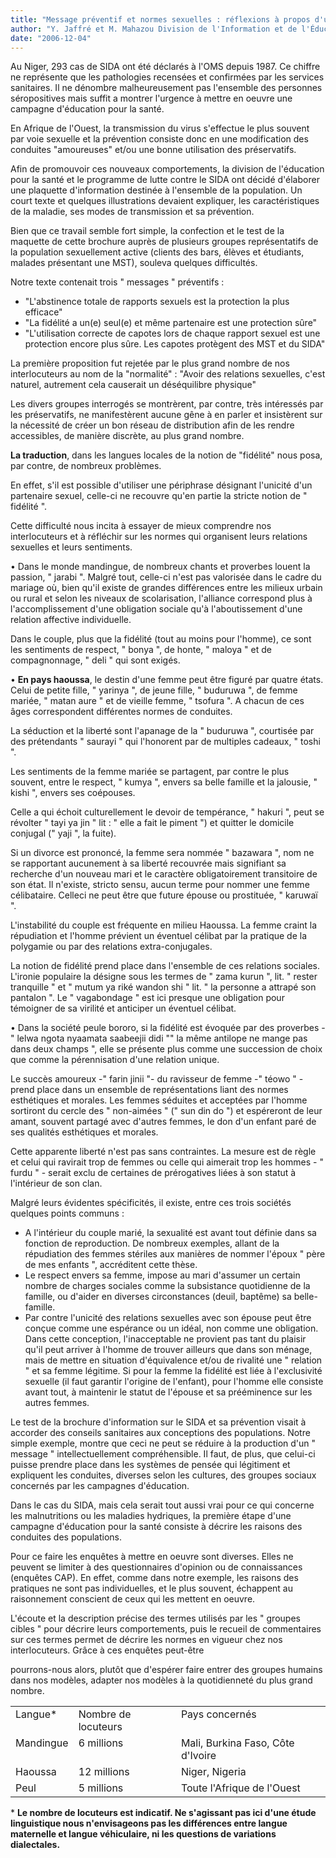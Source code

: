 ```yaml
---
title: "Message préventif et normes sexuelles : réflexions à propos d'un texte d'information sur la prévention du SIDA"
author: "Y. Jaffré et M. Mahazou Division de l'Information et de l'Éducation pour la Santé, Niamey, Niger."
date: "2006-12-04"
---
```


Au Niger, 293 cas de SIDA ont été déclarés à l'OMS depuis 1987. Ce chiffre ne représente que les pathologies recensées et confirmées par les services sanitaires. Il ne dénombre malheureusement pas l'ensemble des personnes séropositives mais suffit a montrer l'urgence à mettre en oeuvre une campagne d'éducation pour la santé.

En Afrique de l'Ouest, la transmission du virus s'effectue le plus souvent par voie sexuelle et la prévention consiste donc en une modification des conduites "amoureuses" et/ou une bonne utilisation des préservatifs.

Afin de promouvoir ces nouveaux comportements, la division de l'éducation pour la santé et le programme de lutte contre le SIDA ont décidé d'élaborer une plaquette d'information destinée à l'ensemble de la population. Un court texte et quelques illustrations devaient expliquer, les caractéristiques de la maladie, ses modes de transmission et sa prévention.

Bien que ce travail semble fort simple, la confection et le test de la maquette de cette brochure auprès de plusieurs groupes représentatifs de la population sexuellement active (clients des bars, élèves et étudiants, malades présentant une MST), souleva quelques difficultés.

Notre texte contenait trois " messages " préventifs :

- "L'abstinence totale de rapports sexuels est la protection la plus efficace"
- "La fidélité a un(e) seul(e) et même partenaire est une protection sûre"
- "L'utilisation correcte de capotes lors de chaque rapport sexuel est une protection encore plus sûre. Les capotes protègent des MST et du SIDA"

La première proposition fut rejetée par le plus grand nombre de nos interlocuteurs au nom de la "normalité" : "Avoir des relations sexuelles, c'est naturel, autrement cela causerait un déséquilibre physique"

Les divers groupes interrogés se montrèrent, par contre, très intéressés par les préservatifs, ne manifestèrent aucune gêne à en parler et insistèrent sur la nécessité de créer un bon réseau de distribution afin de les rendre accessibles, de manière discrète, au plus grand nombre.

**La traduction**, dans les langues locales de la notion de "fidélité" nous posa, par contre, de nombreux problèmes.

En effet, s'il est possible d'utiliser une périphrase désignant l'unicité d'un partenaire sexuel, celle-ci ne recouvre qu'en partie la stricte notion de " fidélité ".

Cette difficulté nous incita à essayer de mieux comprendre nos interlocuteurs et à réfléchir sur les normes qui organisent leurs relations sexuelles et leurs sentiments.

• Dans le monde mandingue, de nombreux chants et proverbes louent la passion, " jarabi ". Malgré tout, celle-ci n'est pas valorisée dans le cadre du mariage où, bien qu'il existe de grandes différences entre les milieux urbain ou rural et selon les niveaux de scolarisation, l'alliance correspond plus à l'accomplissement d'une obligation sociale qu'à l'aboutissement d'une relation affective individuelle.

Dans le couple, plus que la fidélité (tout au moins pour l'homme), ce sont les sentiments de respect, " bonya ", de honte, " maloya " et de compagnonnage, " deli " qui sont exigés.

• **En pays haoussa**, le destin d'une femme peut être figuré par quatre états. Celui de petite fille, " yarinya ", de jeune fille, " buduruwa ", de femme mariée, " matan aure " et de vieille femme, " tsofura ". A chacun de ces âges correspondent différentes normes de conduites.

La séduction et la liberté sont l'apanage de la " buduruwa ", courtisée par des prétendants " saurayi " qui l'honorent par de multiples cadeaux, " toshi ".

Les sentiments de la femme mariée se partagent, par contre le plus souvent, entre le respect, " kumya ", envers sa belle famille et la jalousie, " kishi ", envers ses coépouses.

Celle a qui échoit culturellement le devoir de tempérance, " hakuri ", peut se révolter " tayi ya jin " lit : " elle a fait le piment ") et quitter le domicile conjugal (" yaji ", la fuite).

Si un divorce est prononcé, la femme sera nommée " bazawara ", nom ne se rapportant aucunement à sa liberté recouvrée mais signifiant sa recherche d'un nouveau mari et le caractère obligatoirement transitoire de son état. Il n'existe, stricto sensu, aucun terme pour nommer une femme célibataire. Celleci ne peut être que future épouse ou prostituée, " karuwaï ".

L'instabilité du couple est fréquente en milieu Haoussa. La femme craint la répudiation et l'homme prévient un éventuel célibat par la pratique de la polygamie ou par des relations extra-conjugales.

La notion de fidélité prend place dans l'ensemble de ces relations sociales. L'ironie populaire la désigne sous les termes de " zama kurun ", lit. " rester tranquille " et " mutum ya riké wandon shi " lit. " la personne a attrapé son pantalon ". Le " vagabondage " est ici presque une obligation pour témoigner de sa virilité et anticiper un éventuel célibat.

• Dans la société peule bororo, si la fidélité est évoquée par des proverbes - " lelwa ngota nyaamata saabeejii didi "" la même antilope ne mange pas dans deux champs ", elle se présente plus comme une succession de choix que comme la pérennisation d'une relation unique.

Le succès amoureux -" farin jinii "- du ravisseur de femme -" téowo " - prend place dans un ensemble de représentations liant des normes esthétiques et morales. Les femmes séduites et acceptées par l'homme sortiront du cercle des " non-aimées " (" sun din do ") et espéreront de leur amant, souvent partagé avec d'autres femmes, le don d'un enfant paré de ses qualités esthétiques et morales.

Cette apparente liberté n'est pas sans contraintes. La mesure est de règle et celui qui ravirait trop de femmes ou celle qui aimerait trop les hommes - " furdu " - serait exclu de certaines de prérogatives liées à son statut à l'intérieur de son clan.

Malgré leurs évidentes spécificités, il existe, entre ces trois sociétés quelques points communs :

- A l'intérieur du couple marié, la sexualité est avant tout définie dans sa fonction de reproduction. De nombreux exemples, allant de la répudiation des femmes stériles aux manières de nommer l'époux " père de mes enfants ", accréditent cette thèse.
- Le respect envers sa femme, impose au mari d'assumer un certain nombre de charges sociales comme la subsistance quotidienne de la famille, ou d'aider en diverses circonstances (deuil, baptême) sa belle-famille.
- Par contre l'unicité des relations sexuelles avec son épouse peut être conçue comme une espérance ou un idéal, non comme une obligation. Dans cette conception, l'inacceptable ne provient pas tant du plaisir qu'il peut arriver à l'homme de trouver ailleurs que dans son ménage, mais de mettre en situation d'équivalence et/ou de rivalité une " relation " et sa femme légitime. Si pour la femme la fidélité est liée à l'exclusivité sexuelle (il faut garantir l'origine de l'enfant), pour l'homme elle consiste avant tout, à maintenir le statut de l'épouse et sa prééminence sur les autres femmes.

Le test de la brochure d'information sur le SIDA et sa prévention visait à accorder des conseils sanitaires aux conceptions des populations. Notre simple exemple, montre que ceci ne peut se réduire à la production d'un " message " intellectuellement compréhensible. Il faut, de plus, que celui-ci puisse prendre place dans les systèmes de pensée qui légitiment et expliquent les conduites, diverses selon les cultures, des groupes sociaux concernés par les campagnes d'éducation.

Dans le cas du SIDA, mais cela serait tout aussi vrai pour ce qui concerne les malnutritions ou les maladies hydriques, la première étape d'une campagne d'éducation pour la santé consiste à décrire les raisons des conduites des populations.

Pour ce faire les enquêtes à mettre en oeuvre sont diverses. Elles ne peuvent se limiter à des questionnaires d'opinion ou de connaissances (enquêtes CAP). En effet, comme dans notre exemple, les raisons des pratiques ne sont pas individuelles, et le plus souvent, échappent au raisonnement conscient de ceux qui les mettent en oeuvre.

L'écoute et la description précise des termes utilisés par les " groupes cibles " pour décrire leurs comportements, puis le recueil de commentaires sur ces termes permet de décrire les normes en vigueur chez nos interlocuteurs. Grâce à ces enquêtes peut-être

pourrons-nous alors, plutôt que d'espérer faire entrer des groupes humains dans nos modèles, adapter nos modèles à la quotidienneté du plus grand nombre.

<table>

<tbody>

<tr>

<td valign="top">Langue*</td>

<td valign="top">Nombre de locuteurs</td>

<td valign="top">Pays concernés</td>

</tr>

<tr>

<td valign="top">Mandingue</td>

<td valign="top">6 millions</td>

<td valign="top">Mali, Burkina Faso, Côte d'Ivoire</td>

</tr>

<tr>

<td valign="top">Haoussa</td>

<td valign="top">12 millions</td>

<td valign="top">Niger, Nigeria</td>

</tr>

<tr>

<td valign="top">Peul</td>

<td valign="top">5 millions</td>

<td valign="top">Toute l'Afrique de l'Ouest</td>

</tr>

</tbody>

</table>

\* **Le nombre de locuteurs est indicatif. Ne s'agissant pas ici d'une étude linguistique nous n'envisageons pas les différences entre langue maternelle et langue véhiculaire, ni les questions de variations dialectales.**
